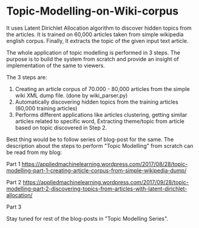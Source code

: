 # Topic-Modelling-on-Wiki-corpus
It uses Latent Dirichlet Allocation algorithm to discover hidden topics from the articles. It is trained on 60,000 articles taken from simple wikipedia english corpus. Finally, It extracts the topic of the given input text article. 

The whole application of topic modelling is performed in 3 steps. The purpose is to build the system from scratch and provide an insight of implementation of the same to viewers.

The 3 steps are:
1. Creating an article corpus of 70.000 - 80,000 articles from the simple wiki XML dump file. (done by wiki_parser.py)
2. Automatically discovering hidden topics from the training articles (60,000 training articles)
3. Performs different applications like articles clustering, getting similar articles related to specific word, Extracting theme/topic from article based on topic discovered in Step 2.

Best thing would be to follow series of blog-post for the same. The description about the steps to perform "Topic Modelling" from scratch can be read from my blog:

Part 1
https://appliedmachinelearning.wordpress.com/2017/08/28/topic-modelling-part-1-creating-article-corpus-from-simple-wikipedia-dump/

Part 2
https://appliedmachinelearning.wordpress.com/2017/09/28/topic-modelling-part-2-discovering-topics-from-articles-with-latent-dirichlet-allocation/

Part 3

Stay tuned for rest of the blog-posts in "Topic Modelling Series".

